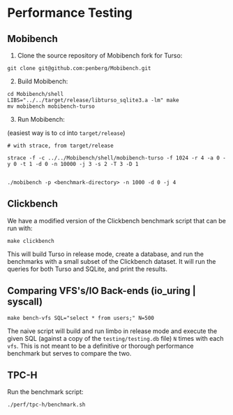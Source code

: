 # Performance Testing

## Mobibench

1. Clone the source repository of Mobibench fork for Turso:

```console
git clone git@github.com:penberg/Mobibench.git
```

2. Build Mobibench:

```console
cd Mobibench/shell
LIBS="../../target/release/libturso_sqlite3.a -lm" make
mv mobibench mobibench-turso
```

3. Run Mobibench:

(easiest way is to `cd` into `target/release`)

```console
# with strace, from target/release

strace -f -c ../../Mobibench/shell/mobibench-turso -f 1024 -r 4 -a 0 -y 0 -t 1 -d 0 -n 10000 -j 3 -s 2 -T 3 -D 1


./mobibench -p <benchmark-directory> -n 1000 -d 0 -j 4
```


## Clickbench

We have a modified version of the Clickbench benchmark script that can be run with:

```shell
make clickbench
```

This will build Turso in release mode, create a database, and run the benchmarks with a small subset of the Clickbench dataset.
It will run the queries for both Turso and SQLite, and print the results.


## Comparing VFS's/IO Back-ends (io_uring | syscall)

```shell
make bench-vfs SQL="select * from users;" N=500
```

The naive script will build and run limbo in release mode and execute the given SQL (against a copy of the `testing/testing.db` file)
`N` times with each `vfs`. This is not meant to be a definitive or thorough performance benchmark but serves to compare the two.


## TPC-H

Run the benchmark script:

```shell
./perf/tpc-h/benchmark.sh
```

